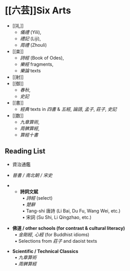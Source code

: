 # [[六芸]]Six Arts
- [[礼]]
	- _儀禮_ (Yili), 
	- _禮記_ (Liji), 
	- _周禮_ (Zhouli)
- [[楽]]
	- _詩經_ (Book of Odes), 
	- _樂經_ fragments, 
	- _樂論_ texts
- [[射]]
- [[御]]
	- _春秋_, 
	- _史記_
- [[書]]
	- _經典_ texts in _四書_ & _五經_, _論語_, _孟子_, _莊子_, _史記_
- [[数]]
	- _九章算術_, 
	- _周髀算經_, 
	- _算經十書_

## Reading List
- 資治通鑑
- _晉書 / 南北朝 / 宋史_
- - **詩詞文賦**  
     • _詩經_ (select)  
     • _楚辭_  
     • Tang-shi 唐詩 (Li Bai, Du Fu, Wang Wei, etc.)  
     • 宋詞 (Su Shi, Li Qingzhao, etc.)
    
- **佛道 / other schools (for contrast & cultural literacy)**  
     • _金剛經_, _心經_ (for Buddhist idioms)  
     • Selections from _莊子_ and daoist texts
    
- **Scientific / Technical Classics**  
     • _九章算術_  
     • _周髀算經_